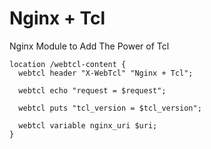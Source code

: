 # Nginx + Tcl

Nginx Module to Add The Power of Tcl


```nginx
location /webtcl-content {
  webtcl header "X-WebTcl" "Nginx + Tcl";

  webtcl echo "request = $request";

  webtcl puts "tcl_version = $tcl_version";
  
  webtcl variable nginx_uri $uri;
}
```
